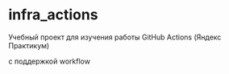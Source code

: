 # infra_actions

Учебный проект для изучения работы GitHub Actions (Яндекс Практикум)

с поддержкой workflow
